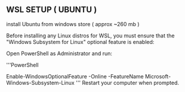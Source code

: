 ## WSL SETUP ( UBUNTU )

install Ubuntu from windows store ( approx ~260 mb )

 Before installing any Linux distros for WSL, you must ensure that the "Windows Subsystem for Linux" optional feature is enabled:

Open PowerShell as Administrator and run:

'''PowerShell

   Enable-WindowsOptionalFeature -Online -FeatureName Microsoft-Windows-Subsystem-Linux
'''
Restart your computer when prompted.

